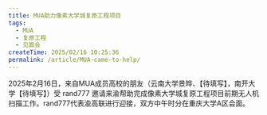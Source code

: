 ```yaml
---
title: MUA助力像素大学城复原工程项目
tags:
  - MUA
  - 复原工程
  - 见面会
createTime: 2025/02/16 10:25:36
permalink: /article/MUA-came-to-help/
---
```


2025年2月16日，来自MUA成员高校的朋友（云南大学景晔、【待填写】，南开大学【待填写】）受 rand777 
邀请来渝帮助完成像素大学城复原工程项目前期无人机扫描工作。rand777代表渝高联进行迎接，双方中午时分在重庆大学A区会面。